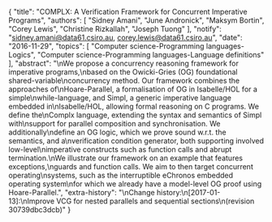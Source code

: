 {
    "title": "COMPLX: A Verification Framework for Concurrent Imperative Programs",
    "authors": [
        "Sidney Amani",
        "June Andronick",
        "Maksym Bortin",
        "Corey Lewis",
        "Christine Rizkallah",
        "Joseph Tuong"
    ],
    "notify": "sidney.amani@data61.csiro.au, corey.lewis@data61.csiro.au",
    "date": "2016-11-29",
    "topics": [
        "Computer science-Programming languages-Logics",
        "Computer science-Programming languages-Language definitions"
    ],
    "abstract": "\nWe propose a concurrency reasoning framework for imperative programs,\nbased on the Owicki-Gries (OG) foundational shared-variable\nconcurrency method. Our framework combines the approaches of\nHoare-Parallel, a formalisation of OG in Isabelle/HOL for a simple\nwhile-language, and Simpl, a generic imperative language embedded in\nIsabelle/HOL, allowing formal reasoning on C programs. We define the\nComplx language, extending the syntax and semantics of Simpl with\nsupport for parallel composition and synchronisation. We additionally\ndefine an OG logic, which we prove sound w.r.t. the  semantics, and a\nverification condition generator, both supporting involved low-level\nimperative constructs such as function calls and abrupt termination.\nWe illustrate our framework on an example that features exceptions,\nguards and function calls.  We aim to then target concurrent operating\nsystems, such as the interruptible eChronos embedded operating system\nfor which we already have a model-level OG proof using Hoare-Parallel.",
    "extra-history": "\nChange history:\n[2017-01-13]:\nImprove VCG for nested parallels and sequential sections\n(revision 30739dbc3dcb)"
}